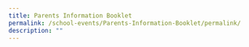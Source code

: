 ```yaml
---
title: Parents Information Booklet
permalink: /school-events/Parents-Information-Booklet/permalink/
description: ""
---
```

